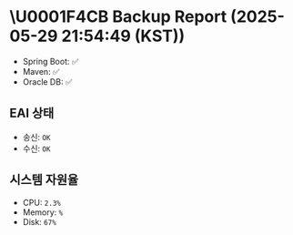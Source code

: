 # \U0001F4CB Backup Report (2025-05-29 21:54:49 (KST))
- Spring Boot: ✅
- Maven: ✅
- Oracle DB: ✅
## EAI 상태
- 송신: `OK`
- 수신: `OK`
## 시스템 자원율
- CPU: `2.3%`
- Memory: `%`
- Disk: `67%`
